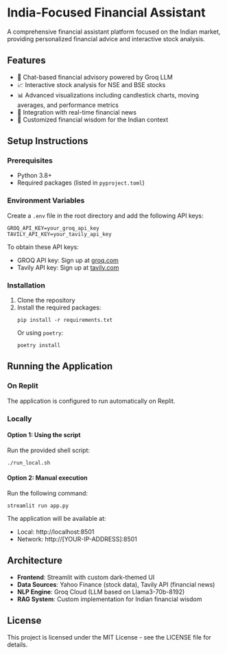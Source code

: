 # India-Focused Financial Assistant

A comprehensive financial assistant platform focused on the Indian market, providing personalized financial advice and interactive stock analysis.

## Features

- 🤖 Chat-based financial advisory powered by Groq LLM
- 📈 Interactive stock analysis for NSE and BSE stocks
- 📊 Advanced visualizations including candlestick charts, moving averages, and performance metrics
- 📰 Integration with real-time financial news
- 🧠 Customized financial wisdom for the Indian context

## Setup Instructions

### Prerequisites

- Python 3.8+
- Required packages (listed in `pyproject.toml`)

### Environment Variables

Create a `.env` file in the root directory and add the following API keys:

```
GROQ_API_KEY=your_groq_api_key
TAVILY_API_KEY=your_tavily_api_key
```

To obtain these API keys:
- GROQ API key: Sign up at [groq.com](https://groq.com)
- Tavily API key: Sign up at [tavily.com](https://tavily.com)

### Installation

1. Clone the repository
2. Install the required packages:
   ```
   pip install -r requirements.txt
   ```
   Or using `poetry`:
   ```
   poetry install
   ```

## Running the Application

### On Replit
The application is configured to run automatically on Replit.

### Locally

#### Option 1: Using the script
Run the provided shell script:
```
./run_local.sh
```

#### Option 2: Manual execution
Run the following command:
```
streamlit run app.py
```

The application will be available at:
- Local: http://localhost:8501
- Network: http://[YOUR-IP-ADDRESS]:8501

## Architecture

- **Frontend**: Streamlit with custom dark-themed UI
- **Data Sources**: Yahoo Finance (stock data), Tavily API (financial news)
- **NLP Engine**: Groq Cloud (LLM based on Llama3-70b-8192)
- **RAG System**: Custom implementation for Indian financial wisdom

## License

This project is licensed under the MIT License - see the LICENSE file for details.